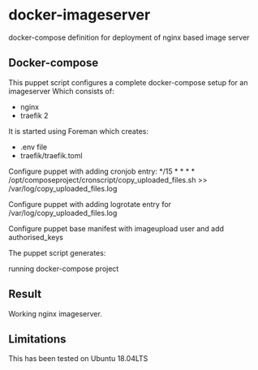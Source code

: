 docker-imageserver
=====================
docker-compose definition for deployment of nginx based image server


Docker-compose
--------------

This puppet script configures a complete docker-compose setup for an imageserver Which
consists of:

 - nginx
 - traefik 2

It is started using Foreman which creates:

 - .env file
 - traefik/traefik.toml

Configure puppet with adding cronjob entry:
*/15 * * * * /opt/composeproject/cronscript/copy_uploaded_files.sh >> /var/log/copy_uploaded_files.log

Configure puppet with adding logrotate entry for /var/log/copy_uploaded_files.log

Configure puppet base manifest with imageupload user and add authorised_keys 

The puppet script generates:

running docker-compose project

Result
------
Working nginx imageserver. 

Limitations
-----------
This has been tested on Ubuntu 18.04LTS 
